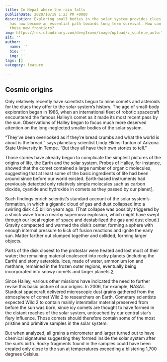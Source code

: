 ```yaml
---
title: In Nepal where the rain falls
publishDate: 2020/10/19 1:23 PM +0000
description: Exploring small bodies in the solar system provides clues to origins
  has now become an essential path towards long term survival. How can humanity approach
  these new frontiers?
img: https://res.cloudinary.com/devy3xovo/image/upload/c_scale,w_auto:100,dpr_auto/v1603124426/climatecascades/IMG_20191124_082538_rzt71j.jpg
alt: ''
author:
  name: ''
  bio: ''
  img: ''
tags: []
category: feature

---
```

## Cosmic origins

Only relatively recently have scientists begun to mine comets and asteroids for the clues they offer to the solar system’s history. The age of small-body exploration began in 1986, when an international fleet of robotic spacecraft encountered the famous Halley’s comet as it made its most recent pass by the sun. Observations of Halley began to focus much more deserved attention on the long-neglected smaller bodies of the solar system.

“They’ve been overlooked as if they’re bread crumbs and what the world is about is the bread,” says planetary scientist Lindy Elkins-Tanton of Arizona State University in Tempe. “But they all have their own stories to tell.”

Those stories have already begun to complicate the simplest pictures of the origins of life, the Earth and the solar system. Probes of Halley, for instance, showed that the comet contained a large number of organic molecules, suggesting that at least some of the basic ingredients of life had been around since before our world existed. Earth-based instruments had previously detected only relatively simple molecules such as carbon dioxide, cyanide and hydroxide in comets as they passed by our planet[1](https://kind-torvalds-a90d39.netlify.app/feature/f-the-world-ahead#fn-1).

Such findings enrich scientist’s standard account of the solar system’s formation, in which a gigantic cloud of gas and dust collapsed into a swirling disk 4.5 billion years ago. (That collapse was possibly triggered by a shock wave from a nearby supernova explosion, which might have swept through our local region of space and destabilized the gas and dust cloud.) Gravity compacted and warmed the disk’s center, forming a sphere with enough internal pressure to kick off fusion reactions and ignite the early sun. Matter farther out clumped together and collided, forming larger objects.

Parts of the disk closest to the protostar were heated and lost most of their water; the remaining material coalesced into rocky planets (including the Earth) and stony asteroids. Ices, made of water, ammonium ion and methane, remained in the frozen outer regions, eventually being incorporated into snowy comets and larger planets.[2](https://kind-torvalds-a90d39.netlify.app/feature/f-the-world-ahead#fn-2)

Since Halley, various other missions have indicated the need to further revise this basic picture of our origins. In 2006, for example, NASA’s Stardust spacecraft delivered microscopic dust grains gathered from the atmosphere of comet Wild 2 to researchers on Earth. Cometary scientists expected Wild 2 to contain mainly interstellar material preserved from before the sun was born, since icy comets are thought to have formed in the distant reaches of the solar system, untouched by our central star’s fiery influence. Those comets should therefore contain some of the most pristine and primitive samples in the solar system.

But when analyzed, all grains a micrometer and larger turned out to have chemical signatures suggesting they formed inside the solar system after the sun’s birth. Rocky fragments found in the samples could have been created only close to the sun at temperatures exceeding a blistering 1,700 degrees Celsius.